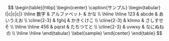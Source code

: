 $$
\begin{table}[htbp]
\begin{center}
\caption{サンプル}
\begin{tabular}{|c|c|c|} \hline
数字 & アルファベット & かな \\ \hline \hline
123 & abcde & あいうえお \\ \cline{2-3}
& fghij & かきくけこ \\ \cline{2-3}
& klmno & さしすせそ \\ \hline \hline
456 & pqrst & たちつてと \\ \cline{2-3}
& uvwxy & なにぬねの \\ \hline \hline
\end{tabular}
\label{sample}
\end{center}
\end{table}
$$
